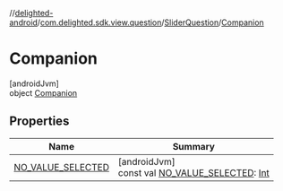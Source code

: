 //[delighted-android](../../../../index.md)/[com.delighted.sdk.view.question](../../index.md)/[SliderQuestion](../index.md)/[Companion](index.md)

# Companion

[androidJvm]\
object [Companion](index.md)

## Properties

| Name | Summary |
|---|---|
| [NO_VALUE_SELECTED](-n-o_-v-a-l-u-e_-s-e-l-e-c-t-e-d.md) | [androidJvm]<br>const val [NO_VALUE_SELECTED](-n-o_-v-a-l-u-e_-s-e-l-e-c-t-e-d.md): [Int](https://kotlinlang.org/api/latest/jvm/stdlib/kotlin/-int/index.html) |
